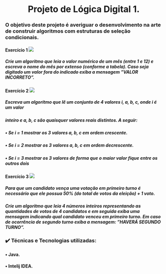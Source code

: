<h1 align="center"> Projeto de Lógica Digital 1. </h1>

### O objetivo deste projeto é averiguar o desenvolvimento na arte de construir algoritmos com estruturas de seleção condicionais.

#### Exercício 1 <img src="ld_231_p1_ex1">
##### Crie um algoritmo que leia o valor numérico de um mês (entre 1 e 12) e escreva o nome do mês por extenso (conforme a tabela). Caso seja digitado um valor fora do indicado exiba a mensagem ”VALOR INCORRETO”.

#### Exercício 2 <img src="ld_231_p1_ex2">
##### Escreva um algoritmo que lê um conjunto de 4 valores i, a, b, c, onde i é um valor
##### inteiro e a, b, c são quaisquer valores reais distintos. A seguir:
##### • Se i = 1 mostrar os 3 valores a, b, c em ordem crescente.
##### • Se i = 2 mostrar os 3 valores a, b, c em ordem decrescente.
##### • Se i = 3 mostrar os 3 valores de forma que o maior valor fique entre os outros dois

#### Exercício 3 <img src="ld_231_p1_ex3">
##### Para que um candidato vença uma votação em primeiro turno é necessário que ele possua 50% (do total de votos da eleição) + 1 voto.
##### Crie um algoritmo que leia 4 números inteiros representando as quantidades de votos de 4 candidatos e em seguida exiba uma mensagem indicando qual candidato venceu em primeiro turno. Em caso de ocorrência de segundo turno exiba a mensagem: ”HAVERÁ SEGUNDO TURNO”.



### :heavy_check_mark: Técnicas e Tecnologias utilizadas:

#### 		• Java.

#### 		• Intelij IDEA.








​			





